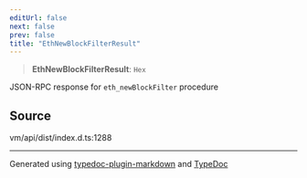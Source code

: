 ```yaml
---
editUrl: false
next: false
prev: false
title: "EthNewBlockFilterResult"
---
```


> **EthNewBlockFilterResult**: `Hex`

JSON-RPC response for `eth_newBlockFilter` procedure

## Source

vm/api/dist/index.d.ts:1288

***
Generated using [typedoc-plugin-markdown](https://www.npmjs.com/package/typedoc-plugin-markdown) and [TypeDoc](https://typedoc.org/)
